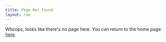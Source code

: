 ```yaml
---
title: Page Not Found
layout: raw
---
```


<link rel="stylesheet" href="/css/style.css">

Whoops, looks like there's no page here. You can return to the home page [here](/).
